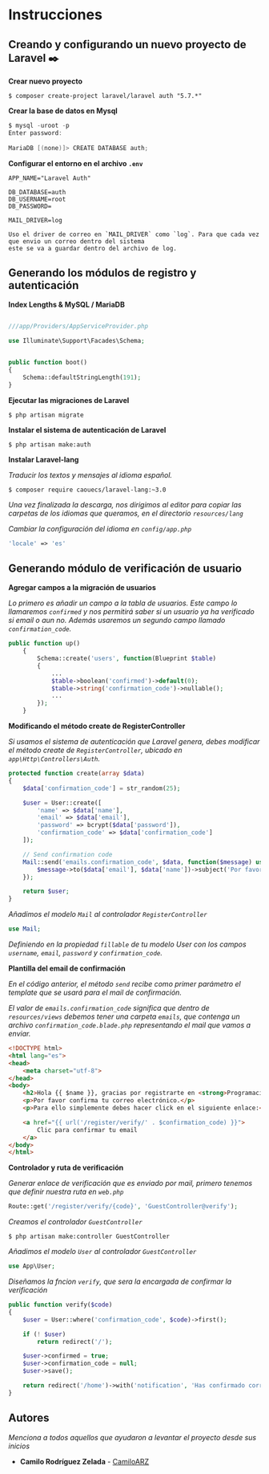 # Instrucciones

## Creando y configurando un nuevo proyecto de Laravel ✒️

**Crear nuevo proyecto**
```
$ composer create-project laravel/laravel auth "5.7.*"
```
**Crear la base de datos en Mysql**
```PowerShell
$ mysql -uroot -p
Enter password: 
 
MariaDB [(none)]> CREATE DATABASE auth;
```

**Configurar el entorno en el archivo `.env`**

```env
APP_NAME="Laravel Auth"
 
DB_DATABASE=auth
DB_USERNAME=root
DB_PASSWORD=
 
MAIL_DRIVER=log
```

```
Uso el driver de correo en `MAIL_DRIVER` como `log`. Para que cada vez que envio un correo dentro del sistema 
este se va a guardar dentro del archivo de log.
```
## Generando los módulos de registro y autenticación

**Index Lengths & MySQL / MariaDB**

```php

///app/Providers/AppServiceProvider.php

use Illuminate\Support\Facades\Schema;


public function boot()
{
    Schema::defaultStringLength(191);
}
```

**Ejecutar las migraciones de Laravel**
```
$ php artisan migrate
```

**Instalar el sistema de autenticación de Laravel**
```
$ php artisan make:auth
```
**Instalar Laravel-lang**

_Traducir los textos y mensajes al idioma español._
```
$ composer require caouecs/laravel-lang:~3.0
```
_Una vez finalizada la descarga, nos dirigimos al editor para copiar las carpetas de los idiomas que queramos, 
en el directorio `resources/lang`_

_Cambiar la configuración del idioma en `config/app.php`_
```php
'locale' => 'es'
```

## Generando módulo de verificación de usuario

**Agregar campos a la migración de usuarios**

_Lo primero es añadir un campo a la tabla de usuarios. Este campo lo llamaremos `confirmed` y nos 
permitirá saber si un usuario ya ha verificado si email o aun no. Además usaremos un segundo campo 
llamado `confirmation_code`._

```php
public function up()
    {
        Schema::create('users', function(Blueprint $table)
        {
            ...
            $table->boolean('confirmed')->default(0);
            $table->string('confirmation_code')->nullable();
            ...
        });
    }
```

**Modificando el método create de RegisterController**


_Si usamos el sistema de autenticación que Laravel genera, debes modificar el método create de `RegisterController`,
ubicado en `app\Http\Controllers\Auth`._

```php
protected function create(array $data)
{
    $data['confirmation_code'] = str_random(25);

    $user = User::create([
        'name' => $data['name'],
        'email' => $data['email'],
        'password' => bcrypt($data['password']),
        'confirmation_code' => $data['confirmation_code']
    ]);

    // Send confirmation code
    Mail::send('emails.confirmation_code', $data, function($message) use ($data) {
        $message->to($data['email'], $data['name'])->subject('Por favor confirma tu correo');
    });

    return $user;
}
```

_Añadimos el modelo `Mail` al controlador `RegisterController`_

```php
use Mail;
```

_Definiendo en la propiedad `fillable` de tu modelo User con los campos `username`, `email`, `password` y `confirmation_code`._

**Plantilla del email de confirmación**

_En el código anterior, el método `send` recibe como primer parámetro el template que se usará para el mail de confirmación._

_El valor de `emails.confirmation_code` significa que dentro de `resources/views` debemos tener una carpeta `emails`, que contenga un archivo `confirmation_code.blade.php` representando el mail que vamos a enviar._

```html
<!DOCTYPE html>
<html lang="es">
<head>
    <meta charset="utf-8">
</head>
<body>
    <h2>Hola {{ $name }}, gracias por registrarte en <strong>Programación y más</strong> !</h2>
    <p>Por favor confirma tu correo electrónico.</p>
    <p>Para ello simplemente debes hacer click en el siguiente enlace:</p>

    <a href="{{ url('/register/verify/' . $confirmation_code) }}">
        Clic para confirmar tu email
    </a>
</body>
</html>
```

**Controlador y ruta de verificación**

_Generar enlace de verificación que es enviado por mail, primero tenemos que definir nuestra ruta en `web.php`_

```php
Route::get('/register/verify/{code}', 'GuestController@verify');
```

_Creamos el controlador `GuestController`_

```
$ php artisan make:controller GuestController
```
_Añadimos el modelo `User` al controlador `GuestController`_

```php
use App\User;
```

_Diseñamos la fncion `verify`, que sera la encargada de confirmar la verificación_

```php
public function verify($code)
{
    $user = User::where('confirmation_code', $code)->first();

    if (! $user)
        return redirect('/');

    $user->confirmed = true;
    $user->confirmation_code = null;
    $user->save();

    return redirect('/home')->with('notification', 'Has confirmado correctamente tu correo!');
}

```

<!-- // -->

## Autores 

_Menciona a todos aquellos que ayudaron a levantar el proyecto desde sus inicios_

* **Camilo Rodríguez Zelada**  - [CamiloARZ](https://github.com/CamiloARZ)


